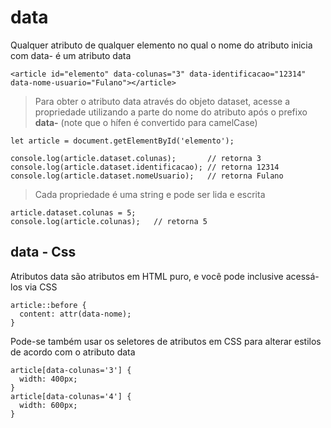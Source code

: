 # data
Qualquer atributo de qualquer elemento no qual o nome do atributo inicia com data- é um atributo data 

    <article id="elemento" data-colunas="3" data-identificacao="12314" data-nome-usuario="Fulano"></article>
    
> Para obter o atributo data através do objeto dataset, acesse a propriedade utilizando a parte do nome do atributo após o prefixo **data-** (note que o hífen é convertido para camelCase)

    let article = document.getElementById('elemento');
 
    console.log(article.dataset.colunas);       // retorna 3
    console.log(article.dataset.identificacao); // retorna 12314
    console.log(article.dataset.nomeUsuario);   // retorna Fulano
    
> Cada propriedade é uma string e pode ser lida e escrita

    article.dataset.colunas = 5;
    console.log(article.colunas);   // retorna 5

## data - Css
Atributos data são atributos em HTML puro, e você pode inclusive acessá-los via CSS

    article::before {
      content: attr(data-nome);
    }
    
Pode-se também usar os seletores de atributos em CSS para alterar estilos de acordo com o atributo data

    article[data-colunas='3'] {
      width: 400px;
    }
    article[data-colunas='4'] {
      width: 600px;
    }
